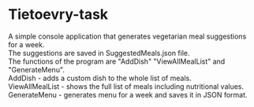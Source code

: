 # Tietoevry-task
A simple console application that generates vegetarian meal suggestions for a week.  
The suggestions are saved in SuggestedMeals.json file.  
The functions of the program are "AddDish" "ViewAllMealList" and "GenerateMenu".  
AddDish - adds a custom dish to the whole list of meals.  
ViewAllMealList - shows the full list of meals including nutritional values.  
GenerateMenu - generates menu for a week and saves it in JSON format.  
